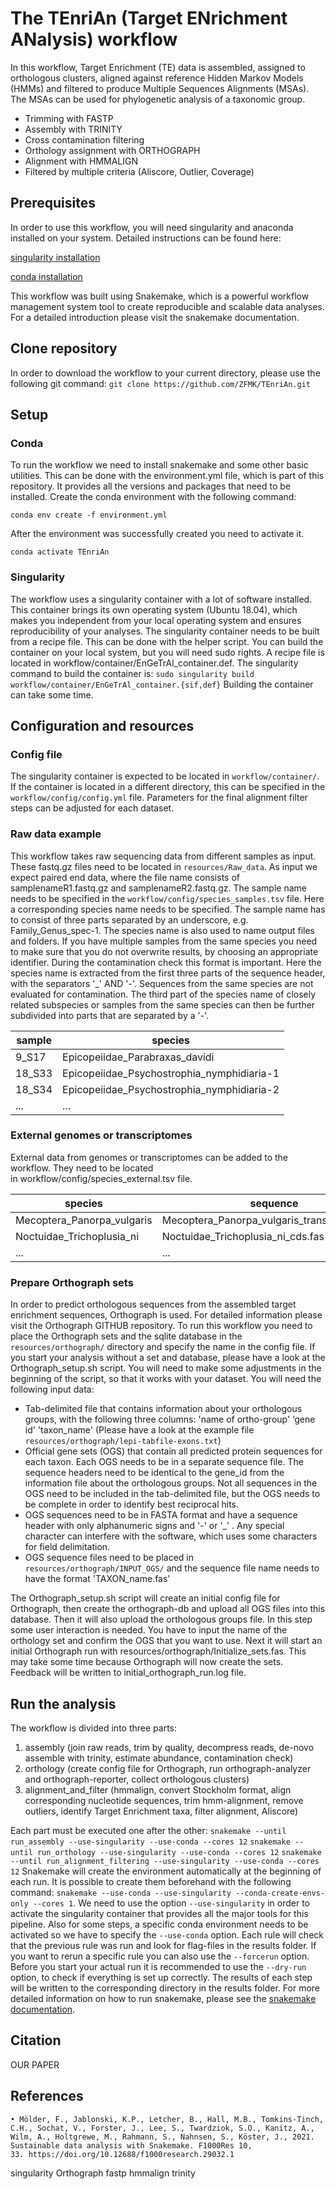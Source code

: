 # The TEnriAn (Target ENrichment ANalysis) workflow


In this workflow, Target Enrichment (TE) data is assembled, assigned to orthologous clusters, aligned against reference Hidden Markov Models (HMMs) and filtered to produce Multiple Sequences Alignments (MSAs). The MSAs can be used for phylogenetic analysis of a taxonomic group.
  * Trimming with FASTP
  * Assembly with TRINITY
  * Cross contamination filtering
  * Orthology assignment with ORTHOGRAPH
  * Alignment with HMMALIGN
  * Filtered by multiple criteria (Aliscore, Outlier, Coverage)

## Prerequisites

In order to use this workflow, you will need singularity and anaconda installed on your system.
Detailed instructions can be found here:

[singularity installation](https://sylabs.io/guides/3.6/admin-guide/index.html)

[conda installation](https://docs.conda.io/projects/conda/en/latest/user-guide/install/index.html)


This workflow was built using Snakemake, which is a powerful workflow management system tool to create reproducible and scalable data analyses. For a detailed introduction please visit the snakemake documentation.

## Clone repository

In order to download the workflow to your current directory, please use the following git command:
`git clone https://github.com/ZFMK/TEnriAn.git `

## Setup

### Conda

To run the workflow we need to install snakemake and some other basic utilities. This can be done with the environment.yml file, which is part of this repository. It provides all the versions and packages that need to be installed. Create the conda environment with the following command:

`conda env create -f environment.yml`

After the environment was successfully created you need to activate it.

`conda activate TEnriAn`

### Singularity

The workflow uses a singularity container with a lot of software installed. This container brings its own operating system (Ubuntu 18.04), which makes you independent from your local operating system and ensures reproducibility of your analyses. The singularity container needs to be built from a recipe file. This can be done with the helper script.
You can build the container on your local system, but you will need sudo rights. A recipe file is located in workflow/container/EnGeTrAl_container.def. The singularity command to build the container is: `sudo singularity build workflow/container/EnGeTrAl_container.{sif,def}`
Building the container can take some time.

## Configuration and resources

### Config file

The singularity container is expected to be located in `workflow/container/`. If the container is located in a different directory, this can be specified in the `workflow/config/config.yml` file.
Parameters for the final alignment filter steps can be adjusted for each dataset.

### Raw data example

This workflow takes raw sequencing data from different samples as input. These fastq.gz files need to be located in `resources/Raw_data`.
As input we expect paired end data, where the file name consists of samplenameR1.fastq.gz and samplenameR2.fastq.gz.
The sample name needs to be specified in the `workflow/config/species_samples.tsv` file. Here a corresponding species name needs to be specified.
The sample name has to consist of three parts separated by an underscore, e.g. Family_Genus_spec-1. The species name is also used to name output files and folders. If you have multiple samples from the same species you need to make sure that you do not overwrite results, by choosing an appropriate identifier. During the contamination check this format is important. Here the species name is extracted from the first three parts of the sequence header, with the separators '_' AND '-'. Sequences from the same species are not evaluated for contamination. The third part of the species name of closely related subspecies or samples from the same species can then be further subdivided into parts that are separated by a '-'.

| sample | species |
| ------------- | -----|
|9_S17| Epicopeiidae_Parabraxas_davidi |
| 18_S33 | Epicopeiidae_Psychostrophia_nymphidiaria-1 |
| 18_S34 | Epicopeiidae_Psychostrophia_nymphidiaria-2 |
| ... | ... |

### External genomes or transcriptomes

External data from genomes or transcriptomes can be added to the workflow. They need to be located in workflow/config/species_external.tsv file.

| species |sequence|
|----------|---------|
|Mecoptera_Panorpa_vulgaris|Mecoptera_Panorpa_vulgaris_transcriptome.fas|
|Noctuidae_Trichoplusia_ni|Noctuidae_Trichoplusia_ni_cds.fas|
|...|...|

### Prepare Orthograph sets

In order to predict orthologous sequences from the assembled target enrichment sequences, Orthograph is used. For detailed information please visit the Orthograph GITHUB repository. To run this workflow you need to place the Orthograph sets and the sqlite database in the `resources/orthograph/` directory and specify the name in the config file. If you start your analysis without a set and database, please have a look at the Orthograph_setup.sh script. You will need to make some adjustments in the beginning of the script, so that it works with your dataset. You will need the following input data:
  * Tab-delimited file that contains information about your orthologous groups, with the following three columns: 'name of ortho-group' ‘gene id' 'taxon_name' (Please have a look at the example file `resources/orthograph/lepi-tabfile-exons.txt`)
  * Official gene sets (OGS) that contain all predicted protein sequences for each taxon. Each OGS needs to be in a separate sequence file. The sequence headers need to be identical to the gene_id from the information file about the orthologous groups. Not all sequences in the OGS need to be included in the tab-delimited file, but the OGS needs to be complete in order to identify best reciprocal hits.
  * OGS sequences need to be in FASTA format and have a sequence header with only alphanumeric signs and '-' or '_' . Any special character can interfere with the software, which uses some characters for field delimitation.
  * OGS sequence files need to be placed in `resources/orthograph/INPUT_OGS/` and the sequence file name needs to have the format 'TAXON_name.fas'

The Orthograph_setup.sh script will create an initial config file for Orthograph, then create the orthograph-db and upload all OGS files into this database. Then it will also upload the orthologous groups file. In this step some user interaction is needed. You have to input the name of the orthology set and confirm the OGS that you want to use. Next it will start an initial Orthograph run with resources/orthograph/Initialize_sets.fas. This may take some time because Orthograph will now create the sets. Feedback will be written to initial_orthograph_run.log file.

## Run the analysis

The workflow is divided into three parts:
  1. assembly (join raw reads, trim by quality, decompress reads, de-novo assemble with trinity, estimate abundance, contamination check)
  2. orthology (create config file for Orthograph, run orthograph-analyzer and orthograph-reporter, collect orthologous clusters)
  3. alignment_and_filter (hmmalign, convert Stockholm format, align corresponding nucleotide sequences, trim hmm-alignment, remove outliers, identify Target Enrichment taxa, filter alignment, Aliscore)

Each part must be executed one after the other:
`snakemake --until run_assembly --use-singularity --use-conda --cores 12`
`snakemake --until run_orthology --use-singularity --use-conda --cores 12`
`snakemake --until run_alignment_filtering --use-singularity --use-conda --cores 12`
Snakemake will create the environment automatically at the beginning of each run. It is possible to create them beforehand with the following command: `snakemake --use-conda --use-singularity --conda-create-envs-only --cores 1`. We need to use the option `--use-singularity` in order to activate the singularity container that provides all the major tools for this pipeline. Also for some steps, a specific conda environment needs to be activated so we have to specify the `--use-conda` option. Each rule will check that the previous rule was run and look for flag-files in the results folder. If you want to rerun a specific rule you can also use the `--forcerun` option. Before you start your actual run it is recommended to use the `--dry-run` option, to check if everything is set up correctly. The results of each step will be written to the corresponding directory in the results folder. For more detailed information on how to run snakemake, please see the [snakemake documentation](https://snakemake.readthedocs.io/en/stable/).

## Citation

OUR PAPER

## References

    • Mölder, F., Jablonski, K.P., Letcher, B., Hall, M.B., Tomkins-Tinch, C.H., Sochat, V., Forster, J., Lee, S., Twardziok, S.O., Kanitz, A., Wilm, A., Holtgrewe, M., Rahmann, S., Nahnsen, S., Köster, J., 2021. Sustainable data analysis with Snakemake. F1000Res 10, 33. https://doi.org/10.12688/f1000research.29032.1
    

singularity Orthograph fastp hmmalign trinity

